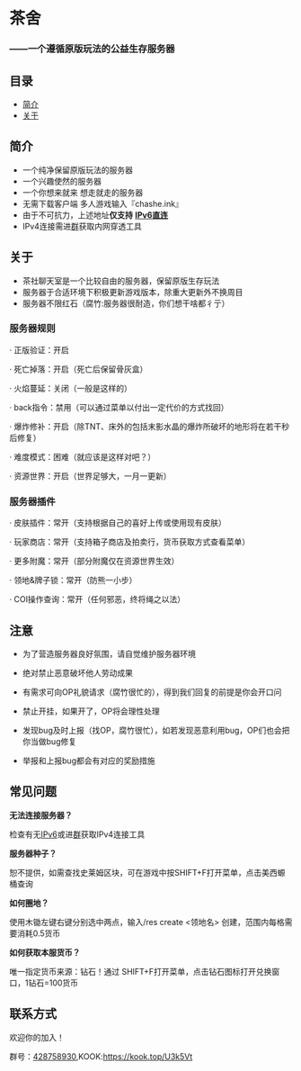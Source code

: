 # 茶舍

### 			——一个遵循原版玩法的公益生存服务器


## 目录
  * [简介](#简介)
  * [关于](#关于)


## 简介

- 一个纯净保留原版玩法的服务器
- 一个兴趣使然的服务器
- 一个你想来就来 想走就走的服务器
- 无需下载客户端 多人游戏输入『chashe.ink』
- 由于不可抗力，上述地址**仅支持** **[IPv6直连](https://www.test-ipv6.com/index.html.zh_CN)**
- IPv4连接需进[群](http://qm.qq.com/cgi-bin/qm/qr?_wv=1027&k=fcXCxpM_Lyezgo8Va4HHrFRs_UApptQx&authKey=bmXi7kc2EekvVwrcnm3epwD9YtcZu3k8URZWF8VS5s1d3gmnZiCwNzJ3x9QNF60B&noverify=0&group_code=428758930)获取内网穿透工具

## 关于

- 茶社聊天室是一个比较自由的服务器，保留原版生存玩法
- 服务器于合适环境下积极更新游戏版本，除重大更新外不换周目
- 服务器不限红石（腐竹:服务器很耐造，你们想干啥都彳亍）

### 服务器规则

·  正版验证：开启

·  死亡掉落：开启（死亡后保留骨灰盒）

·  火焰蔓延：关闭（一般是这样的）

·  back指令：禁用（可以通过菜单以付出一定代价的方式找回）

·  爆炸修补：开启（除TNT、床外的包括末影水晶的爆炸所破坏的地形将在若干秒后修复）

·  难度模式：困难（就应该是这样对吧？）

·  资源世界：开启（世界足够大，一月一更新）

### 服务器插件

·  皮肤插件：常开（支持根据自己的喜好上传或使用现有皮肤）

·  玩家商店：常开（支持箱子商店及拍卖行，货币获取方式查看菜单）

·  更多附魔：常开（部分附魔仅在资源世界生效）

·  领地&牌子锁：常开（防熊一小步）

·  COI操作查询：常开（任何邪恶，终将绳之以法） 

## 注意

- 为了营造服务器良好氛围，请自觉维护服务器环境

- 绝对禁止恶意破坏他人劳动成果

- 有需求可向OP礼貌请求（腐竹很忙的），得到我们回复的前提是你会开口问

- 禁止开挂，如果开了，OP将会理性处理

- 发现bug及时上报（找OP，腐竹很忙），如若发现恶意利用bug，OP们也会把你当做bug修复

- 举报和上报bug都会有对应的奖励措施

  

## 常见问题

**无法连接服务器？**

检查有无[IPv6](https://www.test-ipv6.com/index.html.zh_CN)或进[群](http://qm.qq.com/cgi-bin/qm/qr?_wv=1027&k=fcXCxpM_Lyezgo8Va4HHrFRs_UApptQx&authKey=bmXi7kc2EekvVwrcnm3epwD9YtcZu3k8URZWF8VS5s1d3gmnZiCwNzJ3x9QNF60B&noverify=0&group_code=428758930)获取IPv4连接工具
 

**服务器种子？**

恕不提供，如需查找史莱姆区块，可在游戏中按SHIFT+F打开菜单，点击美西螈桶查询



**如何圈地？**

使用木锄左键右键分别选中两点，输入/res create <领地名> 创建，范围内每格需要消耗0.5货币
 

**如何获取本服货币？**

唯一指定货币来源：钻石！通过 SHIFT+F打开菜单，点击钻石图标打开兑换窗口，1钻石=100货币



## **联系方式**

欢迎你的加入！

群号：[428758930](http://qm.qq.com/cgi-bin/qm/qr?_wv=1027&k=fcXCxpM_Lyezgo8Va4HHrFRs_UApptQx&authKey=bmXi7kc2EekvVwrcnm3epwD9YtcZu3k8URZWF8VS5s1d3gmnZiCwNzJ3x9QNF60B&noverify=0&group_code=428758930),KOOK:https://kook.top/U3k5Vt

